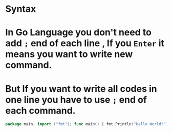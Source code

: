 # Syntax

# In Go Language you don't need to add `;` end of each line  , If you `Enter` it means you want to write new command.

# But If you want to write all codes in one line you have to use `;` end of each command.
```go
package main; import ("fmt"); func main() { fmt.Println("Hello World!");}
```


